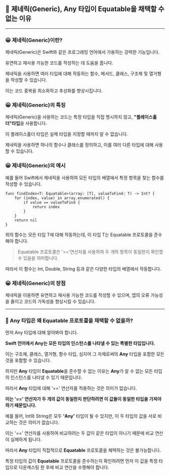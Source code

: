 ## 🧩 제네릭(Generic), Any 타입이 Equatable을 채택할 수 없는 이유
---

### 😀 제네릭(Generic)이란?</br>

제네릭(Generic)은 Swift와 같은 프로그래밍 언어에서 가용하는 강력한 기능입니다.

유연하고 재사용 가능한 코드를 작성하는 데 도움을 줍니다.

제네릭을 사용하면 여러 타입에 대해 작동하는 함수, 메서드, 클래스, 구조체 및 열거형을 작성할 수 있습니다.

이는 코드 중복을 최소화하고 추상화를 향상시킵니다.

### 😀 제네릭(Generic)의 특징</br>

제네릭(Generic)을 사용하는 코드는 특정 타입을 직접 명시하지 않고, **"플레이스홀더"타입**을 사용합니다.

이 플레이스홀더 타입은 실제 타입을 지정할 때까지 알 수 없습니다.

제네릭을 사용하면 하나의 함수나 클래스를 정의하고, 이를 여러 다른 타입에 대해 사용할 수 있습니다.

### 😀 제네릭(Generic)의 예시</br>

예를 들어 Swift에서 제네릭을 사용하여 모든 타입의 배열에서 특정 항목을 찾는 함수를 작성할 수 있습니다.

```swift!
func findIndex<T: Equatable>(array: [T], valueToFind: T) -> Int? {
    for (index, value) in array.enumerated() {
        if value == valueToFind {
            return index
        }
    }
    return nil
}
```

위의 함수는 모든 타입 T에 대해 작동하는데, 이 타입 T는 Equatable 프로토콜을 준수해야 합니다.

> Equatable 프로토콜은 '=='연산자를 사용하여 두 개의 항목이 동일한지 확인할 수 있음을 의미합니다.

따라서 이 함수는 Int, Double, String 등과 같은 다양한 타입의 배열에서 작동합니다.

### 😀 제네릭(Generic)의 장점</br>

제네릭을 이용하면 유연하고 재사용 가능한 코드를 작성할 수 있으며, 앱의 오류 가능성을 줄이고 코드의 가독성을 향상시킬 수 있습니다.

---

### 🐶 Any 타입은 왜 Equatable 프로토콜을 채택할 수 없을까?

먼저 Any 타입에 대해 알아봐야 합니다.

**Swift 언어에서 Any는 모든 타입의 인스턴스를 나타낼 수 있는 특별한 타입입니다.**

이는 구조체, 클래스, 열거형, 함수 타입, 심지어 그 자체로써의 **Any** 타입을 포함한 모든 것을 포함할 수 있습니다.

하지만 **Any** 타입이 **Equatable**을 준수할 수 없는 이유는 **Any**가 알 수 없는 모든 타입의 인스턴스를 나타낼 수 있기 때문입니다.

따라서 **Any** 타입에 대해 '==' 연산자를 적용하는 것은 의미가 없습니다.

**이는 '==' 연산자가 두 개의 값이 동일한지 판단하려면 이 값들이 동일한 타입을 가져야 하기 때문입니다.**

예를 들어, Int와 String은 모두 **'Any'** 타입이 될 수 있지만, 이 두 타입의 값을 서로 비교하는 것은 의미가 없습니다.

이는 '==' 연산자를 사용하여 비교하려는 두 값이 같은 타입이 아니기 때문에 비교 연산이 실패하게 됩니다.

따라서 **Any** 타입이 직접적으로 **Equatable** 프로토콜을 채택하는 것은 불가능합니다.

특정 타입의 값이 **Equatable** 프로토콜을 준수하는지 확인하려면 먼저 이 값을 특정 타입으로 다운캐스팅 한 후에 비교 연산을 수행해야 합니다.
